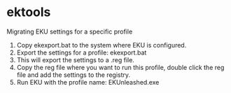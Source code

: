# ektools
Migrating EKU settings for a specific profile
1. Copy ekexport.bat to the system where EKU is configured.
2. Export the settings for a profile: ekexport.bat <profile>
3. This will export the settings to a <profile>.reg file.
4. Copy the reg file where you want to run this profile, double click the reg file and add the settings to the registry.
5. Run EKU with the profile name: EKUnleashed.exe <profile>
